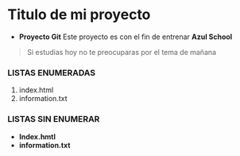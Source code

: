 # Titulo de mi proyecto

   * **Proyecto Git**
Este proyecto es con el fin de entrenar **Azul School**

> Si estudias hoy no te preocuparas por el tema de mañana

[//]:# (Listas enumeradas)
### LISTAS ENUMERADAS
1. index.html
2. information.txt
### LISTAS SIN ENUMERAR
[//]:# (Listas enumeradas)

* **Index.hmtl**
* **information.txt**